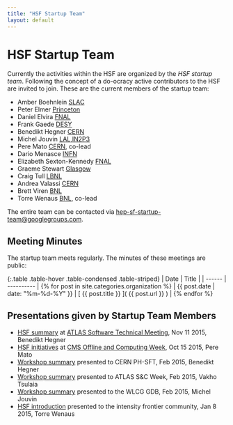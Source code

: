 ```yaml
---
title: "HSF Startup Team"
layout: default
---
```


# HSF Startup Team

Currently the activities within the HSF are organized by the *HSF startup team*. Following the concept of a do-ocracy active contributors to the HSF are invited to join. These are the current members of the startup team:

 * Amber Boehnlein [SLAC](https://www6.slac.stanford.edu)
 * Peter Elmer [Princeton](https://www.princeton.edu/physics/)
 * Daniel Elvira [FNAL](http://www.fnal.gov)
 * Frank Gaede [DESY](http://www.desy.de)
 * Benedikt Hegner [CERN](http://cern.ch)
 * Michel Jouvin [LAL,IN2P3](http://www.lal.in2p3.fr)
 * Pere Mato [CERN](http://cern.ch), co-lead
 * Dario Menasce [INFN](http://www.mi.infn.it)
 * Elizabeth Sexton-Kennedy [FNAL](http://www.fnal.gov)
 * Graeme Stewart [Glasgow](http://www.gla.ac.uk/schools/physics/research/groups/particlephysicsexperiment/)
 * Craig Tull [LBNL](http://www.lbl.gov)
 * Andrea Valassi [CERN](http://cern.ch)
 * Brett Viren [BNL](https://www.bnl.gov)
 * Torre Wenaus [BNL](https://www.bnl.gov), co-lead

The entire team can be contacted via <hep-sf-startup-team@googlegroups.com>.

## Meeting Minutes

The startup team meets regularly. The minutes of these meetings are public:

{:.table .table-hover .table-condensed .table-striped}
| Date   | Title      |
| ------ | ---------- |
{% for post in site.categories.organization %} | {{ post.date | date: "%m-%d-%Y" }} | [ {{ post.title }} ]( {{ post.url }} ) |
{% endfor %}

## Presentations given by Startup Team Members

 * [HSF summary](https://indico.cern.ch/event/395887/session/5/contribution/12/attachments/1185905/1719290/HSF_111115.pdf) at [ATLAS Software Technical Meeting](https://indico.cern.ch/event/395887/other-view?view=standard), Nov 11 2015, Benedikt Hegner
 * [HSF initiatives](https://indico.cern.ch/event/454984/contribution/3/attachments/1171114/1690747/HEP_Software_Foundation_HSF__CMS_Meeting_20151015.pdf) at [CMS Offline and Computing Week](https://indico.cern.ch/event/454984/), Oct 15 2015, Pere Mato
 * [Workshop summary](/assets/Benedikt%20Hegner%20HSFSummary.pdf) presented to CERN PH-SFT, Feb 2015, Benedikt Hegner
 * [Workshop summary](/assets/HSF-Summary-Vakho-Tsulaia-ATLAS.pdf) presented to ATLAS S&C Week, Feb 2015, Vakho Tsulaia
 * [Workshop summary](/assets/HSF-SLAC-workshop-summary-GDB-Feb.pdf) presented to the WLCG GDB, Feb 2015, Michel Jouvin
 * [HSF introduction](/assets/HSF-intro-intensity-20150108.pdf) presented to the intensity frontier community, Jan 8 2015, Torre Wenaus
